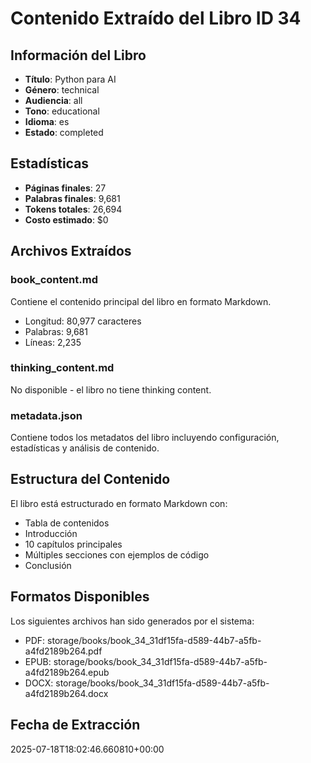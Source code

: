 # Contenido Extraído del Libro ID 34

## Información del Libro
- **Título**: Python para AI
- **Género**: technical
- **Audiencia**: all
- **Tono**: educational
- **Idioma**: es
- **Estado**: completed

## Estadísticas
- **Páginas finales**: 27
- **Palabras finales**: 9,681
- **Tokens totales**: 26,694
- **Costo estimado**: $0

## Archivos Extraídos

### book_content.md
Contiene el contenido principal del libro en formato Markdown.
- Longitud: 80,977 caracteres
- Palabras: 9,681
- Líneas: 2,235

### thinking_content.md
No disponible - el libro no tiene thinking content.



### metadata.json
Contiene todos los metadatos del libro incluyendo configuración, estadísticas y análisis de contenido.

## Estructura del Contenido

El libro está estructurado en formato Markdown con:
- Tabla de contenidos
- Introducción
- 10 capítulos principales
- Múltiples secciones con ejemplos de código
- Conclusión

## Formatos Disponibles

Los siguientes archivos han sido generados por el sistema:
- PDF: storage/books/book_34_31df15fa-d589-44b7-a5fb-a4fd2189b264.pdf
- EPUB: storage/books/book_34_31df15fa-d589-44b7-a5fb-a4fd2189b264.epub
- DOCX: storage/books/book_34_31df15fa-d589-44b7-a5fb-a4fd2189b264.docx

## Fecha de Extracción
2025-07-18T18:02:46.660810+00:00
